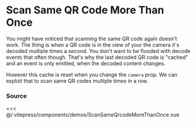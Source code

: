# Scan Same QR Code More Than Once

You might have noticed that scanning the same QR code again doesn't work.
The thing is when a QR code is in the view of your the camera it's decoded multiple times a second.
You don't want to be flooded with decode events that often though.
That's why the last decoded QR code is "cached" and an event is only emitted, when the decoded content changes.

However this cache is reset when you change the `camera` prop.
We can exploit that to scan same QR codes multiple times in a row.

<ClientOnly>
  <DemoWrapper :component="ScanSameQrcodeMoreThanOnce" />
</ClientOnly>

<script setup lang="ts">
import DemoWrapper from '@/components/DemoWrapper.vue'
import ScanSameQrcodeMoreThanOnce from '@/components/demos/ScanSameQrcodeMoreThanOnce.vue'
</script>

### Source

<<< @/.vitepress/components/demos/ScanSameQrcodeMoreThanOnce.vue
